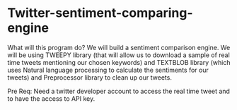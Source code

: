 # Twitter-sentiment-comparing-engine

What will this program do?
  We will build a sentiment comparison engine. We will be using TWEEPY library (that will allow us to download a sample of real time tweets mentioning our chosen keywords) and TEXTBLOB library (which uses Natural language processing to calculate the sentiments for our tweets) and Preprocessor library to clean up our tweets.

Pre Req:
  Need a twitter developer account to access the real time tweet and to have the access to API key.

